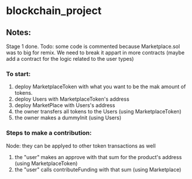 # blockchain_project
## Notes:
Stage 1 done.
Todo: some code is commented because Marketplace.sol was to big for remix. We need to break it appart in more contracts (maybe add a contract for the logic related to the user types)
### To start:
1. deploy MarketplaceToken with what you want to be the mak amount of tokens.
2. deploy Users with MarketplaceToken's address
3. deploy MarketPlace with Users's address
4. the owner transfers all tokens to the Users (using MarketplaceToken)
5. the owner makes a dummyInit (using Users)

### Steps to make a contribution:
Node: they can be applyed to other token transactions as well
1. the "user" makes an approve with that sum for the product's address (using MarketplaceToken)
2. the "user" calls contributeFunding with that sum (using Marketplace)